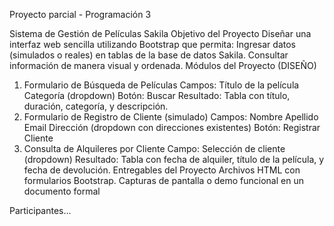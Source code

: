 Proyecto parcial - Programación 3

Sistema de Gestión de Películas Sakila
    Objetivo del Proyecto
Diseñar una interfaz web sencilla utilizando Bootstrap que permita:
Ingresar datos (simulados o reales) en tablas de la base de datos Sakila.
Consultar información de manera visual y ordenada.
Módulos del Proyecto (DISEÑO)
1. Formulario de Búsqueda de Películas
Campos:
Título de la película
Categoría (dropdown)
Botón: Buscar
Resultado: Tabla con título, duración, categoría, y descripción.
2. Formulario de Registro de Cliente (simulado)
Campos:
Nombre
Apellido
Email
Dirección (dropdown con direcciones existentes)
Botón: Registrar Cliente
3. Consulta de Alquileres por Cliente
Campo:
Selección de cliente (dropdown)
Resultado:
Tabla con fecha de alquiler, título de la película, y fecha de devolución.
Entregables del Proyecto
Archivos HTML con formularios Bootstrap.
Capturas de pantalla o demo funcional en un documento formal


Participantes...